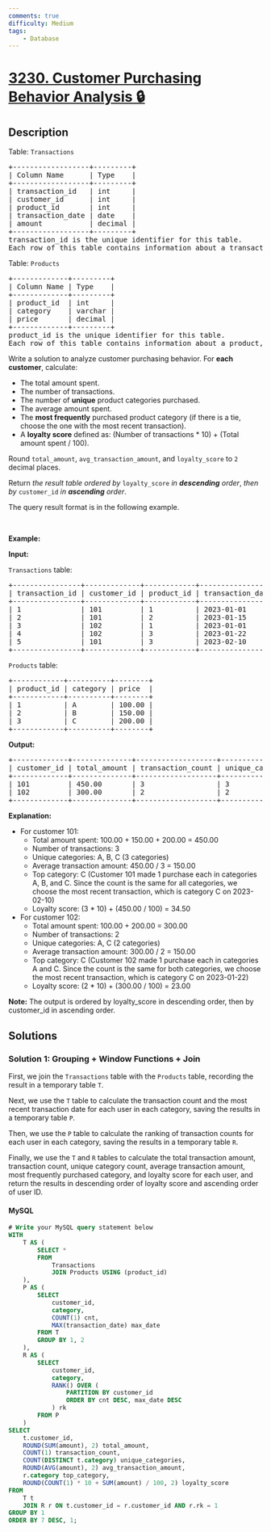 ```yaml
---
comments: true
difficulty: Medium
tags:
    - Database
---
```


<!-- problem:start -->

# [3230. Customer Purchasing Behavior Analysis 🔒](https://leetcode.com/problems/customer-purchasing-behavior-analysis)

## Description

<!-- description:start -->

<p>Table: <code>Transactions</code></p>

<pre>
+------------------+---------+
| Column Name      | Type    |
+------------------+---------+
| transaction_id   | int     |
| customer_id      | int     |
| product_id       | int     |
| transaction_date | date    |
| amount           | decimal |
+------------------+---------+
transaction_id is the unique identifier for this table.
Each row of this table contains information about a transaction, including the customer ID, product ID, date, and amount spent.
</pre>

<p>Table: <code>Products</code></p>

<pre>
+-------------+---------+
| Column Name | Type    |
+-------------+---------+
| product_id  | int     |
| category    | varchar |
| price       | decimal |
+-------------+---------+
product_id is the unique identifier for this table.
Each row of this table contains information about a product, including its category and price.
</pre>

<p>Write a solution to analyze customer purchasing behavior. For <strong>each customer</strong>, calculate:</p>

<ul>
	<li>The total amount spent.</li>
	<li>The number of transactions.</li>
	<li>The number of <strong>unique</strong> product categories purchased.</li>
	<li>The average amount spent.&nbsp;</li>
	<li>The <strong>most frequently</strong> purchased product category&nbsp;(if there is a tie, choose the one with the most recent transaction).</li>
	<li>A <strong>loyalty score</strong>&nbsp;defined as: (Number of transactions * 10) + (Total amount spent / 100).</li>
</ul>

<p>Round <code>total_amount</code>, <code>avg_transaction_amount</code>, and <code>loyalty_score</code> to <code>2</code> decimal places.</p>

<p>Return <em>the result table ordered by</em> <code>loyalty_score</code> <em>in <strong>descending</strong> order</em>, <em>then by </em><code>customer_id</code><em> in <strong>ascending</strong> order</em>.</p>

<p>The query result format is in the following example.</p>

<p>&nbsp;</p>
<p><strong class="example">Example:</strong></p>

<div class="example-block">
<p><strong>Input:</strong></p>

<p><code>Transactions</code> table:</p>

<pre class="example-io">
+----------------+-------------+------------+------------------+--------+
| transaction_id | customer_id | product_id | transaction_date | amount |
+----------------+-------------+------------+------------------+--------+
| 1              | 101         | 1          | 2023-01-01       | 100.00 |
| 2              | 101         | 2          | 2023-01-15       | 150.00 |
| 3              | 102         | 1          | 2023-01-01       | 100.00 |
| 4              | 102         | 3          | 2023-01-22       | 200.00 |
| 5              | 101         | 3          | 2023-02-10       | 200.00 |
+----------------+-------------+------------+------------------+--------+
</pre>

<p><code>Products</code> table:</p>

<pre class="example-io">
+------------+----------+--------+
| product_id | category | price  |
+------------+----------+--------+
| 1          | A        | 100.00 |
| 2          | B        | 150.00 |
| 3          | C        | 200.00 |
+------------+----------+--------+
</pre>

<p><strong>Output:</strong></p>

<pre class="example-io">
+-------------+--------------+-------------------+-------------------+------------------------+--------------+---------------+
| customer_id | total_amount | transaction_count | unique_categories | avg_transaction_amount | top_category | loyalty_score |
+-------------+--------------+-------------------+-------------------+------------------------+--------------+---------------+
| 101         | 450.00       | 3                 | 3                 | 150.00                 | C            | 34.50         |
| 102         | 300.00       | 2                 | 2                 | 150.00                 | C            | 23.00         |
+-------------+--------------+-------------------+-------------------+------------------------+--------------+---------------+
</pre>

<p><strong>Explanation:</strong></p>

<ul>
	<li>For customer 101:
	<ul>
		<li>Total amount spent: 100.00 + 150.00 + 200.00 = 450.00</li>
		<li>Number of transactions: 3</li>
		<li>Unique categories: A, B, C (3 categories)</li>
		<li>Average transaction amount: 450.00 / 3 = 150.00</li>
		<li>Top category: C (Customer 101 made 1 purchase each in categories A, B, and C. Since the count is the same for all categories, we choose the most recent transaction, which is category C on 2023-02-10)</li>
		<li>Loyalty score: (3 * 10) + (450.00 / 100) = 34.50</li>
	</ul>
	</li>
	<li>For customer 102:
	<ul>
		<li>Total amount spent: 100.00 + 200.00 = 300.00</li>
		<li>Number of transactions: 2</li>
		<li>Unique categories: A, C (2 categories)</li>
		<li>Average transaction amount: 300.00 / 2 = 150.00</li>
		<li>Top category: C (Customer 102 made 1 purchase each in categories A and C. Since the count is the same for both categories, we choose the most recent transaction, which is category C on 2023-01-22)</li>
		<li>Loyalty score: (2 * 10) + (300.00 / 100) = 23.00</li>
	</ul>
	</li>
</ul>

<p><strong>Note:</strong> The output is ordered by loyalty_score in descending order, then by customer_id in ascending order.</p>
</div>

<!-- description:end -->

## Solutions

<!-- solution:start -->

### Solution 1: Grouping + Window Functions + Join

First, we join the `Transactions` table with the `Products` table, recording the result in a temporary table `T`.

Next, we use the `T` table to calculate the transaction count and the most recent transaction date for each user in each category, saving the results in a temporary table `P`.

Then, we use the `P` table to calculate the ranking of transaction counts for each user in each category, saving the results in a temporary table `R`.

Finally, we use the `T` and `R` tables to calculate the total transaction amount, transaction count, unique category count, average transaction amount, most frequently purchased category, and loyalty score for each user, and return the results in descending order of loyalty score and ascending order of user ID.

<!-- tabs:start -->

#### MySQL

```sql
# Write your MySQL query statement below
WITH
    T AS (
        SELECT *
        FROM
            Transactions
            JOIN Products USING (product_id)
    ),
    P AS (
        SELECT
            customer_id,
            category,
            COUNT(1) cnt,
            MAX(transaction_date) max_date
        FROM T
        GROUP BY 1, 2
    ),
    R AS (
        SELECT
            customer_id,
            category,
            RANK() OVER (
                PARTITION BY customer_id
                ORDER BY cnt DESC, max_date DESC
            ) rk
        FROM P
    )
SELECT
    t.customer_id,
    ROUND(SUM(amount), 2) total_amount,
    COUNT(1) transaction_count,
    COUNT(DISTINCT t.category) unique_categories,
    ROUND(AVG(amount), 2) avg_transaction_amount,
    r.category top_category,
    ROUND(COUNT(1) * 10 + SUM(amount) / 100, 2) loyalty_score
FROM
    T t
    JOIN R r ON t.customer_id = r.customer_id AND r.rk = 1
GROUP BY 1
ORDER BY 7 DESC, 1;
```

<!-- tabs:end -->

<!-- solution:end -->

<!-- problem:end -->
